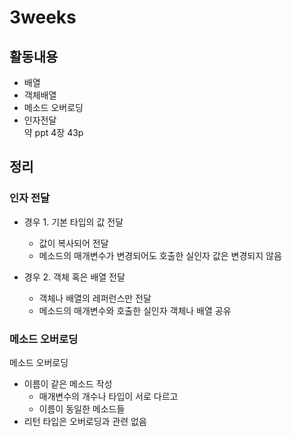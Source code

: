 # 3weeks

## 활동내용
- 배열
- 객체배열
- 메소드 오버로딩
- 인자전달    
약 ppt 4장 43p

## 정리

### 인자 전달
- 경우 1. 기본 타입의 값 전달
	- 값이 복사되어 전달
	- 메소드의 매개변수가 변경되어도 호출한 실인자 값은 변경되지 않음

- 경우 2. 객체 혹은 배열 전달
	- 객체나 배열의 레퍼런스만 전달 <br>
	- 메소드의 매개변수와 호출한 실인자 객체나 배열 공유


### 메소드 오버로딩
메소드 오버로딩
- 이름이 같은 메소드 작성
	- 매개변수의 개수나 타입이 서로 다르고 <br>
	- 이름이 동일한 메소드들
- 리턴 타입은 오버로딩과 관련 없음